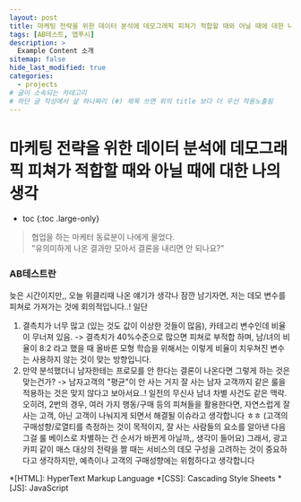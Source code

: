 ```yaml
---
layout: post
title: 마케팅 전략을 위한 데이터 분석에 데모그래픽 피쳐가 적합할 때와 아닐 때에 대한 나의 생각 
tags: [AB테스트, 앱푸시]
description: >
  Example Content 소개
sitemap: false
hide_last_modified: true
categories:
  - projects
# 글이 소속되는 카테고리  
# 하단 글 작성에서 샾 하나짜리 (#) 제목 쓰면 위의 title 보다 더 우선 적용노출됨  
---
```


# 마케팅 전략을 위한 데이터 분석에 데모그래픽 피쳐가 적합할 때와 아닐 때에 대한 나의 생각 

* toc
{:toc .large-only}

> 협업을 하는 마케터 동료분이 나에게 물었다.  
> "유의미하게 나온 결과만 모아서 결론을 내리면 안 되나요?"  

### AB테스트란  

늦은 시간이지만,, 오늘 위클리때 나온 얘기가 생각나 잠깐 남기자면,
저는 데모 변수를 피쳐로 가져가는 것에 회의적입니다..!
일단
1. 결측치가 너무 많고 (있는 것도 값이 이상한 것들이 많음), 카테고리 변수인데 비율이 무너져 있음.
-> 결측치가 40%수준으로 많으면 피쳐로 부적합 하며, 남/녀의 비율이 8:2 라고 했을 때 올바른 모형 학습을 위해서는 이렇게 비율이 치우쳐진 변수는 사용하지 않는 것이 맞는 방향입니다.
2. 만약 분석했더니 남자한테는 프로모를 안 한다는 결론이 나온다면 그렇게 하는 것은 맞는건가?
-> 남자고객의 "평균"이 안 사는 거지 잘 사는 남자 고객까지 같은 룰을 적용하는 것은 맞지 않다고 보아서요..! 일전의 무신사 남녀 차별 사건도 같은 맥락.
오히려, 2번의 경우, 여러 가지 행동/구매 등의 피쳐들을 활용한다면,
자연스럽게 잘 사는 고객, 아닌 고객이 나눠지게 되면서 해결될 이슈라고 생각합니다 ㅎㅎ
(고객의 구매성향/로열티를 측정하는 것이 목적이지, 잘 사는 사람들의 요소를 알아낸 다음 그걸 룰 베이스로 차별하는 건 순서가 바뀐게 아닐까,, 생각이 들어요)
그래서, 광고 카피 같이 매스 대상의 전략을 짤 때는 서비스의 데모 구성을 고려하는 것이 중요하다고 생각하지만, 예측이나 고객의 구매성향에는 위험하다고 생각합니다


*[HTML]: HyperText Markup Language
*[CSS]: Cascading Style Sheets
*[JS]: JavaScript
